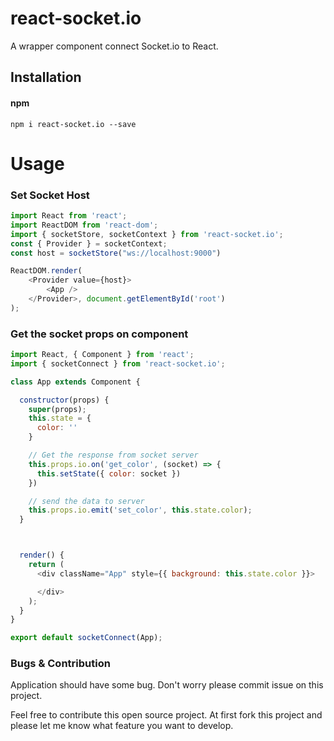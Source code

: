 # react-socket.io

A wrapper component connect Socket.io to React.

## Installation

#### npm
`npm i react-socket.io --save`


# Usage

### Set Socket Host

```javascript
import React from 'react';
import ReactDOM from 'react-dom';
import { socketStore, socketContext } from 'react-socket.io';
const { Provider } = socketContext;
const host = socketStore("ws://localhost:9000")

ReactDOM.render(
    <Provider value={host}>
        <App />
    </Provider>, document.getElementById('root')
);
```

### Get the socket props on component

```javascript
import React, { Component } from 'react';
import { socketConnect } from 'react-socket.io';

class App extends Component {

  constructor(props) {
    super(props);
    this.state = {
      color: ''
    }

    // Get the response from socket server
    this.props.io.on('get_color', (socket) => {
      this.setState({ color: socket })
    })

    // send the data to server
    this.props.io.emit('set_color', this.state.color);
  }



  render() {
    return (
      <div className="App" style={{ background: this.state.color }}>

      </div>
    );
  }
}

export default socketConnect(App);
```



### Bugs & Contribution 

Application should have some bug. Don't worry please commit issue on this project.

Feel free to contribute this open source project. At first fork this project and please let me know what feature you want to develop. 